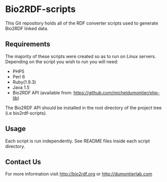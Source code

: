 Bio2RDF-scripts
===============
This Git repository holds all of the RDF converter scripts used to generate Bio2RDF linked data.

Requirements
-------------
The majority of these scripts were created so as to run on Linux servers. Depending on the script you wish to run you will need:

* PHP5
* Perl 6
* Ruby(1.9.3)
* Java 1.5
* Bio2RDF API (available from: https://github.com/micheldumontier/php-lib)

The Bio2RDF API should be installed in the root directory of the project tree (i.e bio2rdf-scripts).

Usage
-----
Each script is run independently. See README files inside each script directory.

Contact Us
---------
For more information visit http://bio2rdf.org or http://dumontierlab.com
